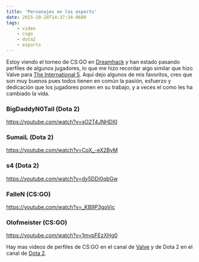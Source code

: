 ```yaml
---
title: 'Personajes en los esports'
date: 2015-10-28T14:37:34-0600
tags:
    - video
    - csgo
    - dota2
    - esports
---
```


Estoy viendo el torneo de CS:GO en [Dreamhack](http://www.twitch.tv/dreamhackcs) y han estado pasando perfiles de algunos jugadores, lo que me hizo recordar algo similar que hizo Valve para [The International 5](http://www.dota2.com/international/overview/). Aquí dejo algunos de mis favoritos, creo que son muy buenos pues todos tienen en común la pasión, esfuerzo y dedicación que los jugadores ponen en su trabajo, y a veces el como les ha cambiado la vida.

### BigDaddyN0Tail (Dota 2)

https://youtube.com/watch?v=sO2T4JNHDI0

### SumaiL (Dota 2)

https://youtube.com/watch?v=CoX_-eX2ByM

### s4 (Dota 2)

https://youtube.com/watch?v=dy5DDi0qbGw

### FalleN (CS:GO)

https://youtube.com/watch?v=_KB9P3goVic

### Olofmeister (CS:GO)

https://youtube.com/watch?v=1mvpFEzXHg0

Hay mas videos de perfiles de CS:GO en el canal de [Valve](https://www.youtube.com/user/Valve/videos) y de Dota 2 en el canal de [Dota 2](https://www.youtube.com/user/dota2/videos).

